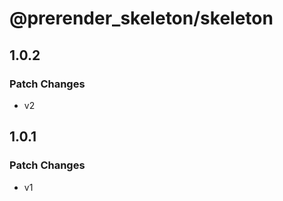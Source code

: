 # @prerender_skeleton/skeleton

## 1.0.2

### Patch Changes

- v2

## 1.0.1

### Patch Changes

- v1

